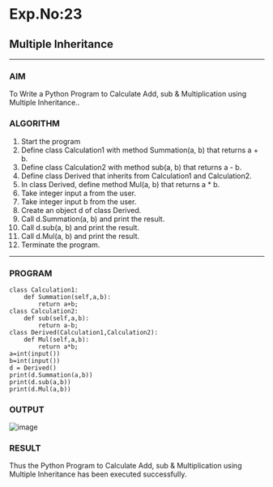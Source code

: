 # Exp.No:23  
## Multiple Inheritance

---

### AIM  
To Write a Python Program to Calculate Add, sub & Multiplication using Multiple Inheritance..


### ALGORITHM

1. Start the program
2. Define class Calculation1 with method Summation(a, b) that returns a + b.
3. Define class Calculation2 with method sub(a, b) that returns a - b.
4. Define class Derived that inherits from Calculation1 and Calculation2.
5. In class Derived, define method Mul(a, b) that returns a * b.
6. Take integer input a from the user.
7. Take integer input b from the user.
8. Create an object d of class Derived.
9. Call d.Summation(a, b) and print the result.
10. Call d.sub(a, b) and print the result.
11. Call d.Mul(a, b) and print the result.
10. Terminate the program.

---

### PROGRAM

```
class Calculation1:  
    def Summation(self,a,b):  
        return a+b;  
class Calculation2:  
    def sub(self,a,b):  
        return a-b;  
class Derived(Calculation1,Calculation2):  
    def Mul(self,a,b):  
        return a*b;  
a=int(input())
b=int(input())
d = Derived()  
print(d.Summation(a,b))  
print(d.sub(a,b))  
print(d.Mul(a,b))  
```

### OUTPUT
![image](https://github.com/user-attachments/assets/facbb43c-010a-4f55-9755-6cce64096e38)


### RESULT
Thus the Python Program to Calculate Add, sub & Multiplication using Multiple Inheritance has been executed successfully.

